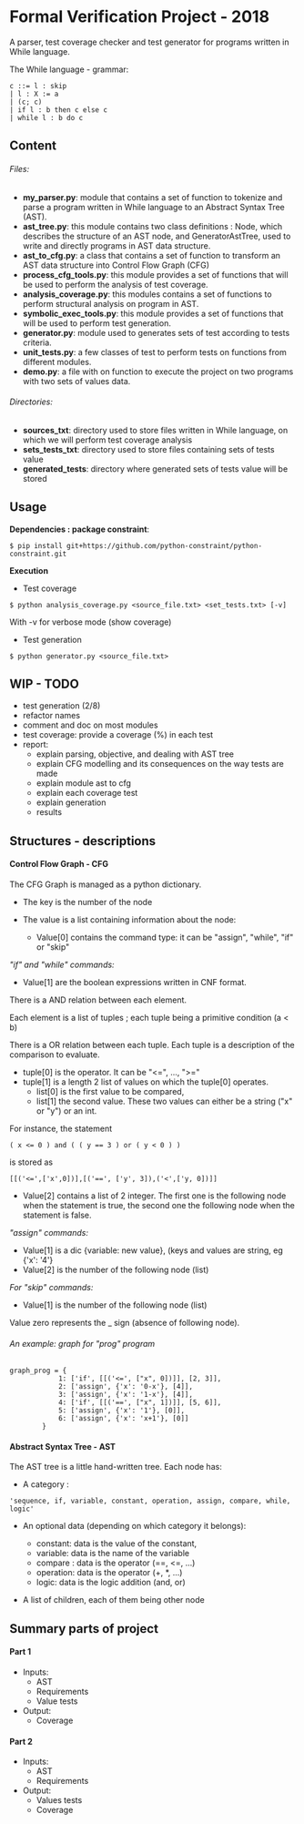 # Formal Verification Project - 2018

A parser, test coverage checker and test generator for programs written in While language. 

The While language - grammar:

```
c ::= l : skip
| l : X := a
| (c; c)
| if l : b then c else c
| while l : b do c
```

## Content 

###### Files: 

- **my_parser.py**: module that contains a set of function to tokenize and parse a program written in While language to an Abstract Syntax Tree (AST).
- **ast_tree.py**: this module contains two class definitions : Node, which describes the structure of an AST 
 node, and GeneratorAstTree, used to write and directly programs in AST data structure.
- **ast_to_cfg.py**: a class that contains a set of function to transform an AST data structure into Control Flow Graph (CFG)
- **process_cfg_tools.py**: this module provides a set of functions that will be used to perform the analysis of test coverage.
- **analysis_coverage.py**: this modules contains a set of functions to perform structural analysis on program in AST.
- **symbolic_exec_tools.py**: this module provides a set of functions that will be used to perform test generation.
- **generator.py**: module used to generates sets of test according to tests criteria. 
- **unit_tests.py**: a few classes of test to perform tests on functions from different modules.
- **demo.py**: a file with on function to execute the project on two programs with two sets of values data.

###### Directories:

- **sources_txt**: directory used to store files written in While language, on which we will perform test coverage analysis
- **sets_tests_txt**: directory used to store files containing sets of tests value
- **generated_tests**: directory where generated sets of tests value will be stored 


## Usage

**Dependencies : package constraint**: 

```
$ pip install git+https://github.com/python-constraint/python-constraint.git
```

**Execution**

- Test coverage
```
$ python analysis_coverage.py <source_file.txt> <set_tests.txt> [-v]
```

With -v for verbose mode (show coverage)

- Test generation
```
$ python generator.py <source_file.txt> 
```

## WIP - TODO
- test generation (2/8)
- refactor names
- comment and doc on most modules
- test coverage: provide a coverage (%) in each test
- report:
    - explain parsing, objective, and dealing with AST tree
    - explain CFG modelling and its consequences on the way tests are made
    - explain module ast to cfg
    - explain each coverage test
    - explain generation
    - results

    
## Structures - descriptions

#### Control Flow Graph - CFG

The CFG Graph is managed as a python dictionary.
- The key is the number of the node
- The value is a list containing information about the node:

    - Value[0] contains the command type: it can be "assign", "while", "if" or "skip"
    
   
*"if" and "while" commands:*
- Value[1] are the boolean expressions written in CNF format.

There is a AND relation between each element.

Each element is a list of tuples ; each tuple being a primitive condition (a < b)

There is a OR relation between each tuple. Each tuple is a description of the comparison to evaluate.
- tuple[0] is the operator. It can be "<=", ..., ">="
- tuple[1] is a length 2 list of values on which the tuple[0] operates.
    - list[0] is the first value to be compared,
    - list[1] the second value. These two values can either be a string ("x" or "y") or an int.

For instance, the statement 

```( x <= 0 ) and ( ( y == 3 ) or ( y < 0 ) )```
 
is stored as

```[[('<=',['x',0])],[('==', ['y', 3]),('<',['y, 0])]]```

- Value[2] contains a list of 2 integer. The first one is the following node when the statement is true, the second one the following node when the statement is false.

*"assign" commands:*
- Value[1] is a dic {variable: new value}, (keys and values are string, eg {'x': '4'}
- Value[2] is the number of the following node (list)

*For "skip" commands:*
- Value[1] is the number of the following node (list)

Value zero represents the _ sign (absence of following node).

###### An example: graph for "prog" program
```
graph_prog = {
            1: ['if', [[('<=', ["x", 0])]], [2, 3]],
            2: ['assign', {'x': '0-x'}, [4]],
            3: ['assign', {'x': '1-x'}, [4]],
            4: ['if', [[('==', ["x", 1])]], [5, 6]],
            5: ['assign', {'x': '1'}, [0]],
            6: ['assign', {'x': 'x+1'}, [0]]
        }
```

#### Abstract Syntax Tree - AST

The AST tree is a little hand-written tree. Each node has:
- A category :

```'sequence, if, variable, constant, operation, assign, compare, while, logic'```
- An optional data (depending on which category it belongs):
    - constant: data is the value of the constant,
    - variable: data is the name of the variable
    - compare : data is the operator (==, <=, ...)
    - operation: data is the operator (+, *, ...)
    - logic: data is the logic addition (and, or)
    
- A list of children, each of them being other node

## Summary parts of project
#### Part 1
- Inputs:
    - AST
    - Requirements
    - Value tests
- Output:
    - Coverage

#### Part 2
- Inputs:
    - AST
    - Requirements
- Output:
    - Values tests
    - Coverage
